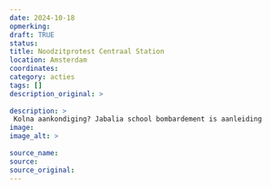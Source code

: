 ```yaml
---
date: 2024-10-18
opmerking: 
draft: TRUE
status: 
title: Noodzitprotest Centraal Station
location: Amsterdam
coordinates: 
category: acties
tags: []
description_original: > 
 
description: > 
 Kolna aankondiging? Jabalia school bombardement is aanleiding
image: 
image_alt: > 
 
source_name: 
source: 
source_original: 
---
```

